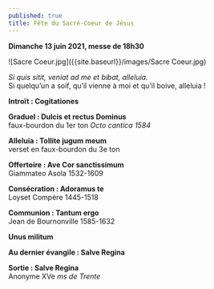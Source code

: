 ```yaml
---
published: true
title: Fête du Sacré-Coeur de Jésus
---
```

**Dimanche 13 juin 2021, messe de 18h30**

![Sacre Coeur.jpg]({{site.baseurl}}/images/Sacre Coeur.jpg)

*Si quis sitit, veniat ad me et bibat, alleluia.*  
Si quelqu’un a soif, qu’il vienne à moi et qu’il boive, alleluia !

**Introït : Cogitationes**

**Graduel : Dulcis et rectus Dominus**  
faux-bourdon du 1er ton *Octo cantica 1584*

**Alleluia : Tollite jugum meum**  
verset en faux-bourdon du 3e ton

**Offertoire : Ave Cor sanctissimum**  
Giammateo Asola 1532-1609

**Consécration : Adoramus te**  
Loyset Compère 1445-1518

**Communion : Tantum ergo**  
Jean de Bournonville 1585-1632

**Unus militum**

**Au dernier évangile : Salve Regina**

**Sortie : Salve Regina**  
Anonyme XVe *ms de Trente*
